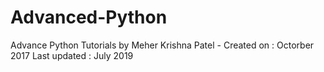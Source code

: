 # Advanced-Python
Advance Python Tutorials by Meher Krishna Patel - Created on : Octorber 2017  Last updated : July 2019

